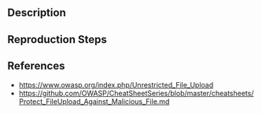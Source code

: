 ## Description


## Reproduction Steps


## References

- https://www.owasp.org/index.php/Unrestricted_File_Upload
- https://github.com/OWASP/CheatSheetSeries/blob/master/cheatsheets/Protect_FileUpload_Against_Malicious_File.md


